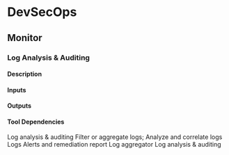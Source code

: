 # DevSecOps

## Monitor

### Log Analysis & Auditing

#### Description

#### Inputs

#### Outputs

#### Tool Dependencies

Log analysis &
auditing
Filter or aggregate logs;
Analyze and correlate logs
Logs Alerts and
remediation report
Log aggregator
Log analysis &
auditing
